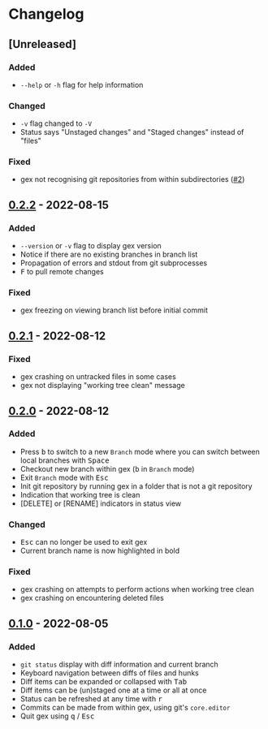 # Changelog

## [Unreleased]
### Added
- `--help` or `-h` flag for help information
### Changed
- `-v` flag changed to `-V`
- Status says "Unstaged changes" and "Staged changes" instead of "files"
### Fixed
- gex not recognising git repositories from within subdirectories ([#2](https://github.com/Piturnah/gex/issues/2))

## [0.2.2](https://github.com/Piturnah/gex/compare/v0.2.1...v0.2.2) - 2022-08-15
### Added
- `--version` or `-v` flag to display gex version
- Notice if there are no existing branches in branch list
- Propagation of errors and stdout from git subprocesses
- <kbd>F</kbd> to pull remote changes
### Fixed
- gex freezing on viewing branch list before initial commit

## [0.2.1](https://github.com/Piturnah/gex/compare/v0.2.0...v0.2.1) - 2022-08-12
### Fixed
- gex crashing on untracked files in some cases
- gex not displaying "working tree clean" message

## [0.2.0](https://github.com/Piturnah/gex/compare/v0.1.0...v0.2.0) - 2022-08-12
### Added
- Press <kbd>b</kbd> to switch to a new `Branch` mode where you can switch between local branches with <kbd>Space</kbd>
- Checkout new branch within gex (<kbd>b</kbd> in `Branch` mode)
- Exit `Branch` mode with <kbd>Esc</kbd>
- Init git repository by running gex in a folder that is not a git repository
- Indication that working tree is clean
- [DELETE] or [RENAME] indicators in status view
### Changed
- <kbd>Esc</kbd> can no longer be used to exit gex
- Current branch name is now highlighted in bold
### Fixed
- gex crashing on attempts to perform actions when working tree clean
- gex crashing on encountering deleted files

## [0.1.0](https://github.com/Piturnah/gex/commits/v0.1.0) - 2022-08-05
### Added
- `git status` display with diff information and current branch
- Keyboard navigation between diffs of files and hunks
- Diff items can be expanded or collapsed with <kbd>Tab</kbd>
- Diff items can be (un)staged one at a time or all at once
- Status can be refreshed at any time with <kbd>r</kbd>
- Commits can be made from within gex, using git's `core.editor`
- Quit gex using <kbd>q</kbd> / <kbd>Esc</kbd>
